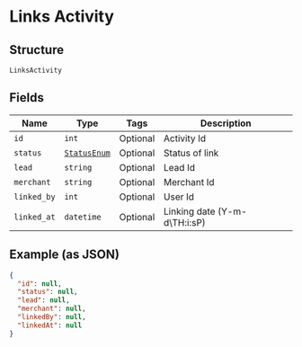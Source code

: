 
# Links Activity

## Structure

`LinksActivity`

## Fields

| Name | Type | Tags | Description |
|  --- | --- | --- | --- |
| `id` | `int` | Optional | Activity Id |
| `status` | [`StatusEnum`](../../doc/models/status-enum.md) | Optional | Status of link |
| `lead` | `string` | Optional | Lead Id |
| `merchant` | `string` | Optional | Merchant Id |
| `linked_by` | `int` | Optional | User Id |
| `linked_at` | `datetime` | Optional | Linking date (Y-m-d\TH:i:sP) |

## Example (as JSON)

```json
{
  "id": null,
  "status": null,
  "lead": null,
  "merchant": null,
  "linkedBy": null,
  "linkedAt": null
}
```

